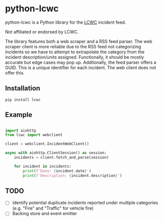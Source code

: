 # python-lcwc

python-lcwc is a Python library for the [LCWC](https://www.lcwc911.us/live-incident-list) incident feed.

Not affiliated or endorsed by LCWC.

The library features both a web scraper and a RSS feed parser. The web scraper client is more reliable due to the RSS feed not categorizing incidents so we have to attempt to extrapolate the category from the incident description/units assigned. Functionally, it should be mostly accurate but edge cases may pop up. Addtionally, the feed parser offers a GUID. This is a unique identifier for each incident. The web client does not offer this.

## Installation

    pip install lcwc

## Example

```python

import aiohttp
from lcwc import webclient

client = webclient.IncidentWebClient()

async with aiohttp.ClientSession() as session:
    incidents = client.fetch_and_parse(session)

    for incident in incidents:
        print(f'Date: {incident.date}')
        print(f'Description: {incident.description}')
```

## TODO

- [ ] Identify potential duplicate incidents reported under multiple categories (e.g. "Fire" and "Traffic" for vehicle fire)
- [ ] Backing store and event emitter